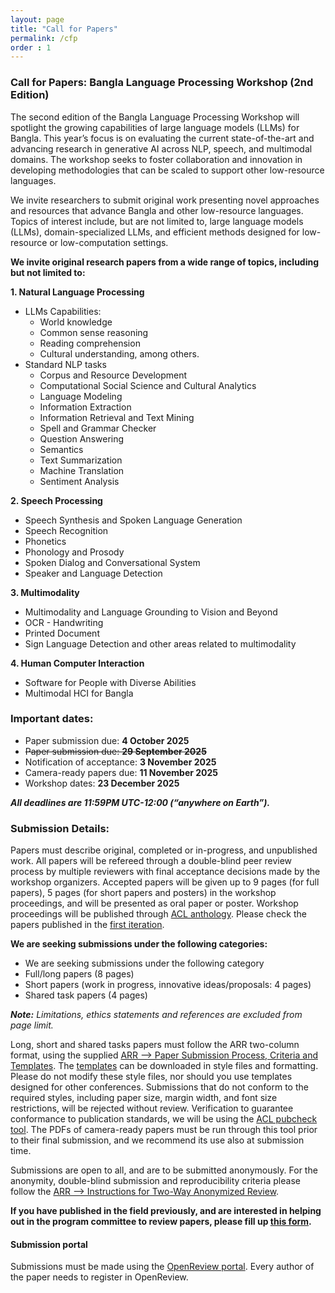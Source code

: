 ```yaml
---
layout: page
title: "Call for Papers"
permalink: /cfp
order : 1
---
```



### Call for Papers: Bangla Language Processing Workshop (2nd Edition)

The second edition of the Bangla Language Processing Workshop will spotlight the growing capabilities of large language models (LLMs) for Bangla. This year’s focus is on evaluating the current state-of-the-art and advancing research in generative AI across NLP, speech, and multimodal domains. The workshop seeks to foster collaboration and innovation in developing methodologies that can be scaled to support other low-resource languages.

We invite researchers to submit original work presenting novel approaches and resources that advance Bangla and other low-resource languages. Topics of interest include, but are not limited to, large language models (LLMs), domain-specialized LLMs, and efficient methods designed for low-resource or low-computation settings.

**We invite original research papers from a wide range of topics, including but not limited to:**
<br>

**1. Natural Language Processing**
- LLMs Capabilities:
  * World knowledge
  * Common sense reasoning
  * Reading comprehension
  * Cultural understanding, among others.
- Standard NLP tasks
  * Corpus and Resource Development
  * Computational Social Science and Cultural Analytics
  * Language Modeling
  * Information Extraction
  * Information Retrieval and Text Mining
  * Spell and Grammar Checker
  * Question Answering
  * Semantics
  * Text Summarization
  * Machine Translation
  * Sentiment Analysis

**2. Speech Processing**
* Speech Synthesis and Spoken Language Generation
* Speech Recognition
* Phonetics
* Phonology and Prosody
* Spoken Dialog and Conversational System
* Speaker and Language Detection

**3. Multimodality**
* Multimodality and Language Grounding to Vision and Beyond
* OCR - Handwriting
* Printed Document
* Sign Language Detection and other areas related to multimodality

**4. Human Computer Interaction**
* Software for People with Diverse Abilities
* Multimodal HCI for Bangla

### Important dates:
- Paper submission due: **4 October 2025**
- ~~Paper submission due: **29 September 2025**~~
- Notification of acceptance: **3 November 2025**
- Camera-ready papers due: **11 November 2025**
- Workshop dates: **23 December 2025**

***All deadlines are 11:59PM UTC-12:00 (“anywhere on Earth”).***

### Submission Details:
Papers must describe original, completed or in-progress, and unpublished work. All papers will be refereed through a double-blind peer review process by multiple reviewers with final acceptance decisions made by the workshop organizers. Accepted papers will be given up to 9 pages (for full papers), 5 pages (for short papers and posters) in the workshop proceedings, and will be presented as oral paper or poster. Workshop proceedings will be published through [ACL anthology](https://aclanthology.org/). Please check the papers published in the [first iteration](https://aclanthology.org/2023.banglalp-1.0/).

**We are seeking submissions under the following categories:**
<br>
- We are seeking submissions under the following category
- Full/long papers (8 pages)
- Short papers (work in progress, innovative ideas/proposals: 4 pages)
- Shared task papers (4 pages)

***Note:*** *Limitations, ethics statements and references are excluded from page limit.*

Long, short and shared tasks papers must follow the ARR two-column format, using the supplied <a href="https://aclrollingreview.org/cfp/" target="_blank">ARR --> Paper Submission Process, Criteria and Templates</a>. The [templates](https://github.com/acl-org/acl-style-files) can be downloaded in style files and formatting. Please do not modify these style files, nor  should you use templates designed for other conferences. Submissions that do not conform to the required styles, including paper size, margin width, and font size restrictions, will be rejected without review. Verification to guarantee conformance to publication standards, we will be using the <a href="https://github.com/acl-org/aclpubcheck" target="_blank">ACL pubcheck tool</a>. The PDFs of camera-ready papers must be run through this tool prior to their final submission, and we recommend its use also at submission time.

Submissions are open to all, and are to be submitted anonymously. For the anonymity, double-blind submission and reproducibility criteria please follow the <a href="https://aclrollingreview.org/cfp" target="_blank">ARR --> Instructions for Two-Way Anonymized Review</a>.

**If you have published in the field previously, and are interested in helping out in the program committee to review papers, please fill up <a href="https://forms.gle/PnhfbYq7T9ugCYVc6" target="_blank">this form</a>.**

#### Submission portal
Submissions must be made using the <a href="https://openreview.net/group?id=aclweb.org/AACL-IJCNLP/2025/Workshop/BLP" target="_blank">OpenReview portal</a>. Every author of the paper needs to register in OpenReview.
